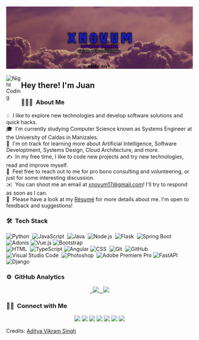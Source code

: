 ![Aditya Vikram Singh Banner](https://github.com/xnovumt/xnovumt/blob/main/banner.png)

<img alt="Night Coding" src="./assets/Hand%20Wave.gif" width='40' align="left"/><h2>Hey there! I'm Juan</h2>

<!-- ## 👋 &nbsp;Hey there! I'm Aditya -->

### 👨🏻‍💻 &nbsp;About Me

💡 &nbsp;I like to explore new technologies and develop software solutions and quick hacks.\
🎓 &nbsp;I'm currently studying Computer Science known as Systems Engineer at the University of Caldas in Manizales.\
🌱 &nbsp;I'm on track for learning more about Artificial Intelligence, Software Developtment, Systems Design, Cloud Architecture, and more.\
✍️ &nbsp;In my free time, I like to code new projects and try new technologies, read and improve myself.\
💬 &nbsp;Feel free to reach out to me for pro bono consulting and volunteering, or just for some interesting discussion.\
✉️ &nbsp;You can shoot me an email at xnovum17@gmail.com! I'll try to respond as soon as I can.\
📄 &nbsp;Please have a look at my [Résumé](linkedin.com/in/juan-esteban-jiménez-vargas-735a1522b) for more details about me. I'm open to feedback and suggestions!


### 🛠 &nbsp;Tech Stack

![Python](https://img.shields.io/badge/-Python-05122A?style=flat&logo=python)&nbsp;
![JavaScript](https://img.shields.io/badge/-JavaScript-05122A?style=flat&logo=javascript)&nbsp;
![Java](https://img.shields.io/badge/-Java-05122A?style=flat&logo=Java&logoColor=FFA518)&nbsp;
![Node.js](https://img.shields.io/badge/-Node.js-05122A?style=flat&logo=node.js)&nbsp;
![Flask](https://img.shields.io/badge/-Flask-05122A?style=flat&logo=flask)&nbsp;
![Spring Boot](https://img.shields.io/badge/-Spring%20Boot-6DB33F?style=flat&logo=spring&logoColor=FFFFFF)
![Adonis](https://img.shields.io/badge/-Adonis-4A008C?style=flat&logoColor=white)
![Vue.js](https://img.shields.io/badge/-Vue.js-42B883?style=flat&logo=vue.js&logoColor=FFFFFF)
![Bootstrap](https://img.shields.io/badge/-Bootstrap-05122A?style=flat&logo=bootstrap&logoColor=563D7C)\
![HTML](https://img.shields.io/badge/-HTML-05122A?style=flat&logo=HTML5)&nbsp;
![TypeScript](https://img.shields.io/badge/-TypeScript-007ACC?style=flat&logo=typescript&logoColor=FFFFFF)
![Angular](https://img.shields.io/badge/-Angular-DD0031?style=flat&logo=angular&logoColor=FFFFFF)
![CSS](https://img.shields.io/badge/-CSS-05122A?style=flat&logo=CSS3&logoColor=1572B6)&nbsp;
![Git](https://img.shields.io/badge/-Git-05122A?style=flat&logo=git)&nbsp;
![GitHub](https://img.shields.io/badge/-GitHub-05122A?style=flat&logo=github)&nbsp;
![Visual Studio Code](https://img.shields.io/badge/-Visual%20Studio%20Code-05122A?style=flat&logo=visual-studio-code&logoColor=007ACC)&nbsp;
![Photoshop](https://img.shields.io/badge/-Photoshop-05122A?style=flat&logo=adobe-photoshop)&nbsp;
![Adobe Premiere Pro](https://img.shields.io/badge/Adobe%20Premiere%20Pro-9999FF?style=flat&logo=Adobe%20Premiere%20Pro&logoColor=white)
![FastAPI](https://img.shields.io/badge/-FastAPI-009688?style=flat&logoColor=white)
![Django](https://img.shields.io/badge/-Django-092E20?style=flat&logo=django&logoColor=white)


### ⚙️ &nbsp;GitHub Analytics

<p align="center">
<a href="https://github.com/xnovumt">
  <img height="180em" src="https://github-readme-stats-eight-theta.vercel.app/api?username=xnovumt&show_icons=true&theme=algolia&include_all_commits=true&count_private=true"/>
  <img height="180em" src="https://github-readme-stats-eight-theta.vercel.app/api/top-langs/?username=xnovumt&layout=compact&langs_count=8&theme=algolia"/>
</a>
</p>

### 🤝🏻 &nbsp;Connect with Me

<p align="center">
<a href="https://www.adityavsingh.com"><img src="https://img.shields.io/badge/-adityavsingh.com-3423A6?style=flat&logo=Google-Chrome&logoColor=white"/></a>
<a href="https://linkedin.com/in/AVS1508"><img src="https://img.shields.io/badge/-Aditya%20Vikram%20Singh-0077B5?style=flat&logo=Linkedin&logoColor=white"/></a>
<a href="mailto:avsingh@umass.edu"><img src="https://img.shields.io/badge/-avsingh@umass.edu-D14836?style=flat&logo=Gmail&logoColor=white"/></a>
<a href="https://instagram.com/adityavs_"><img src="https://img.shields.io/badge/-@adityavs__-E4405F?style=flat&logo=Instagram&logoColor=white"/></a>
<a href="https://facebook.com/AVS1508"><img src="https://img.shields.io/badge/-@AVS1508-1877F2?style=flat&logo=Facebook&logoColor=white"/></a>
<a href="https://www.pinterest.ca/AVS1508"><img src="https://img.shields.io/badge/-@AVS1508-BD081C?style=flat&logo=Pinterest&logoColor=white"/></a>
<a href="https://www.behance.net/AVS1508"><img src="https://img.shields.io/badge/-@AVS1508-1769FF?style=flat&logo=Behance&logoColor=white"/></a>
</p>


Credits: [Aditya Vikram Singh](https://github.com/AVS1508)
